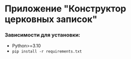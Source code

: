 # Приложение "Конструктор церковных записок"

### Зависимости для установки:
- Python>=3.10
- `pip install -r requirements.txt`